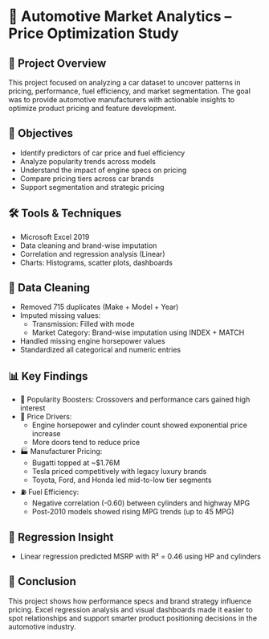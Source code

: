 # 🚗 Automotive Market Analytics – Price Optimization Study

## 📌 Project Overview
This project focused on analyzing a car dataset to uncover patterns in pricing, performance, fuel efficiency, and market segmentation. The goal was to provide automotive manufacturers with actionable insights to optimize product pricing and feature development.

## 🎯 Objectives
- Identify predictors of car price and fuel efficiency
- Analyze popularity trends across models
- Understand the impact of engine specs on pricing
- Compare pricing tiers across car brands
- Support segmentation and strategic pricing

## 🛠 Tools & Techniques
- Microsoft Excel 2019
- Data cleaning and brand-wise imputation
- Correlation and regression analysis (Linear)
- Charts: Histograms, scatter plots, dashboards

## 🧹 Data Cleaning
- Removed 715 duplicates (Make + Model + Year)
- Imputed missing values:
  - Transmission: Filled with mode
  - Market Category: Brand-wise imputation using INDEX + MATCH
- Handled missing engine horsepower values
- Standardized all categorical and numeric entries

## 📊 Key Findings
- 🚀 Popularity Boosters: Crossovers and performance cars gained high interest
- 💸 Price Drivers:
  - Engine horsepower and cylinder count showed exponential price increase
  - More doors tend to reduce price
- 🏭 Manufacturer Pricing:
  - Bugatti topped at ~$1.76M
  - Tesla priced competitively with legacy luxury brands
  - Toyota, Ford, and Honda led mid-to-low tier segments
- ⛽ Fuel Efficiency:
  - Negative correlation (-0.60) between cylinders and highway MPG
  - Post-2010 models showed rising MPG trends (up to 45 MPG)

## 🔬 Regression Insight
- Linear regression predicted MSRP with R² = 0.46 using HP and cylinders

## 🧠 Conclusion
This project shows how performance specs and brand strategy influence pricing. Excel regression analysis and visual dashboards made it easier to spot relationships and support smarter product positioning decisions in the automotive industry.
